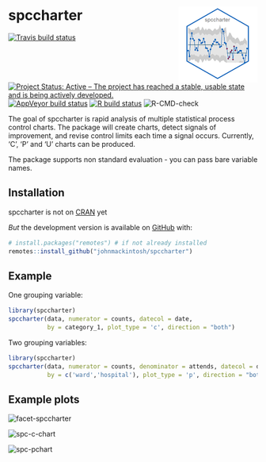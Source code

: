 
<!-- README.md is generated from README.Rmd. Please edit that file -->

# spccharter <img src="man/figures/logo.png" width="160px" align="right" />

<!-- badges: start -->

[![Travis build
status](https://travis-ci.com/johnmackintosh/spccharter.svg?branch=master)](https://travis-ci.com/johnmackintosh/spccharter)
[![Project Status: Active – The project has reached a stable, usable
state and is being actively
developed.](https://www.repostatus.org/badges/latest/active.svg)](https://www.repostatus.org/#active)
[![AppVeyor build
status](https://ci.appveyor.com/api/projects/status/github/johnmackintosh/spccharter?branch=master&svg=true)](https://ci.appveyor.com/project/johnmackintosh/spccharter)
[![R build
status](https://github.com/johnmackintosh/spccharter/workflows/R-CMD-check/badge.svg)](https://github.com/johnmackintosh/spccharter/actions)
![R-CMD-check](https://github.com/johnmackintosh/spccharter/workflows/R-CMD-check/badge.svg)

<!-- badges: end -->

The goal of spccharter is rapid analysis of multiple statistical process
control charts. The package will create charts, detect signals of
improvement, and revise control limits each time a signal occurs.
Currently, ‘C’, ‘P’ and ‘U’ charts can be produced.

The package supports non standard evaluation - you can pass bare
variable names.

## Installation

spccharter is not on [CRAN](https://CRAN.R-project.org) yet

*But* the development version is available on
[GitHub](https://github.com/) with:

``` r
# install.packages("remotes") # if not already installed
remotes::install_github("johnmackintosh/spccharter")
```

## Example

One grouping variable:

``` r
library(spccharter)
spccharter(data, numerator = counts, datecol = date, 
           by = category_1, plot_type = 'c', direction = "both")
```

Two grouping variables:

``` r
library(spccharter)
spccharter(data, numerator = counts, denominator = attends, datecol = date, 
           by = c('ward','hospital'), plot_type = 'p', direction = "both")
```

## Example plots

![facet-spccharter](https://user-images.githubusercontent.com/3278367/84841170-7a516300-b039-11ea-90fb-9a373ac8bc26.PNG)

![spc-c-chart](https://user-images.githubusercontent.com/3278367/84840888-b932e900-b038-11ea-87d0-2e32e99bcdd1.png)

![spc-pchart](https://user-images.githubusercontent.com/3278367/84840901-c3ed7e00-b038-11ea-9377-b7a564433af0.png)
